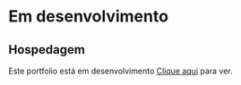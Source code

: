 # Em desenvolvimento

## Hospedagem

Este portfolio está em desenvolvimento [Clique aqui](https://my-portfolio-ruby-seven.vercel.app/) para ver.